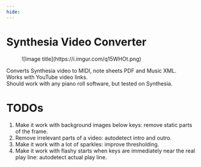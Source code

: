 ```yaml
---
hide:
---
```


# Synthesia Video Converter

<figure markdown>
  ![Image title](https://i.imgur.com/q15WHOt.png)
</figure>

Converts Synthesia video to MIDI, note sheets PDF and Music XML.  
Works with YouTube video links.  
Should work with any piano roll software, but tested on Synthesia. 


# TODOs

1. Make it work with background images below keys: remove static parts of the frame.
2. Remove irrelevant parts of a video: autodetect intro and outro.
3. Make it work with a lot of sparkles: improve thresholding.
4. Make it work with flashy starts when keys are immediately near the real play line: autodetect actual play line.
